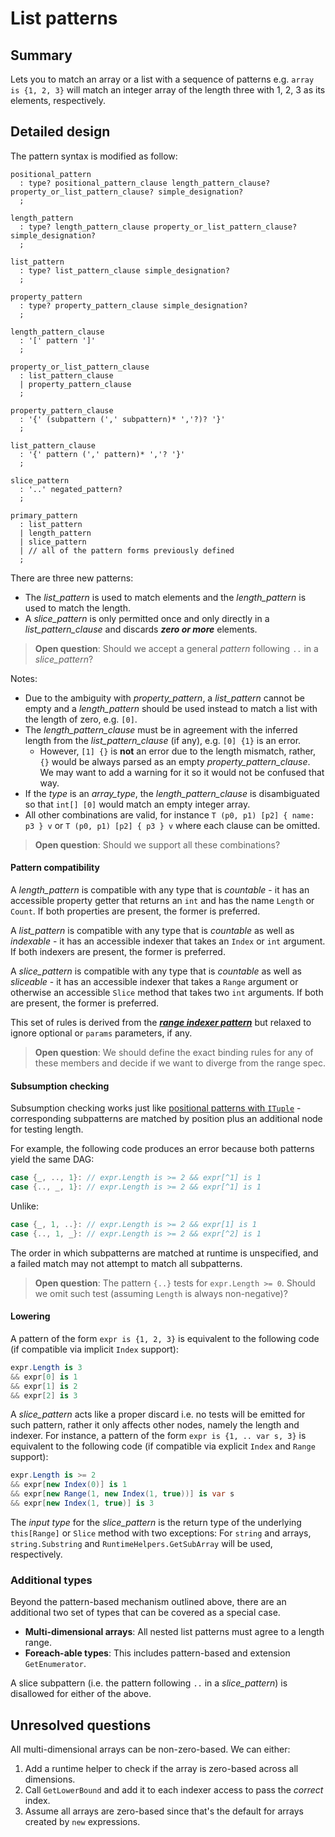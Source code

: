 # List patterns

## Summary

Lets you to match an array or a list with a sequence of patterns e.g. `array is {1, 2, 3}` will match an integer array of the length three with 1, 2, 3 as its elements, respectively.

## Detailed design

The pattern syntax is modified as follow:

```antlr
positional_pattern
  : type? positional_pattern_clause length_pattern_clause? property_or_list_pattern_clause? simple_designation?
  ;

length_pattern
  : type? length_pattern_clause property_or_list_pattern_clause? simple_designation?
  ;

list_pattern
  : type? list_pattern_clause simple_designation?
  ;

property_pattern
  : type? property_pattern_clause simple_designation?
  ;

length_pattern_clause
  : '[' pattern ']'
  ;

property_or_list_pattern_clause
  : list_pattern_clause
  | property_pattern_clause
  ;

property_pattern_clause
  : '{' (subpattern (',' subpattern)* ','?)? '}'
  ;

list_pattern_clause
  : '{' pattern (',' pattern)* ','? '}'
  ;

slice_pattern
  : '..' negated_pattern?
  ;

primary_pattern
  : list_pattern
  | length_pattern
  | slice_pattern
  | // all of the pattern forms previously defined
  ;
```
There are three new patterns:

- The *list_pattern* is used to match elements and the *length_pattern* is used to match the length.
- A *slice_pattern* is only permitted once and only directly in a *list_pattern_clause* and discards _**zero or more**_ elements.

> **Open question**: Should we accept a general *pattern* following `..` in a *slice_pattern*?

Notes:

- Due to the ambiguity with *property_pattern*, a *list_pattern* cannot be empty and a *length_pattern* should be used instead to match a list with the length of zero, e.g. `[0]`. 
- The *length_pattern_clause* must be in agreement with the inferred length from the *list_pattern_clause* (if any), e.g. `[0] {1}` is an error.
	- However, `[1] {}` is **not** an error due to the length mismatch, rather, `{}` would be always parsed as an empty *property_pattern_clause*. We may want to add a warning for it so it would not be confused that way.
- If the *type* is an *array_type*, the *length_pattern_clause* is disambiguated so that `int[] [0]` would match an empty integer array.
- All other combinations are valid, for instance `T (p0, p1) [p2] { name: p3 } v` or `T (p0, p1) [p2] { p3 } v` where each clause can be omitted.

> **Open question**: Should we support all these combinations?

#### Pattern compatibility

A *length_pattern* is compatible with any type that is *countable* - it has an accessible property getter that returns an `int` and has the name `Length` or `Count`. If both properties are present, the former is preferred.

A *list_pattern* is compatible with any type that is *countable* as well as *indexable* - it has an accessible indexer that takes an `Index` or `int` argument. If both indexers are present, the former is preferred.

A *slice_pattern* is compatible with any type that is *countable* as well as *sliceable* - it has an accessible indexer that takes a `Range` argument or otherwise an accessible `Slice` method that takes two `int` arguments. If both are present, the former is preferred.

This set of rules is derived from the [***range indexer pattern***](https://github.com/dotnet/csharplang/blob/master/proposals/csharp-8.0/ranges.md#implicit-index-support) but relaxed to ignore optional or `params` parameters, if any.

> **Open question**: We should define the exact binding rules for any of these members and decide if we want to diverge from the range spec.

#### Subsumption checking

Subsumption checking works just like [positional patterns with `ITuple`](https://github.com/dotnet/csharplang/blob/main/proposals/csharp-8.0/patterns.md#positional-pattern) - corresponding subpatterns are matched by position plus an additional node for testing length.

For example, the following code produces an error because both patterns yield the same DAG:

```cs
case {_, .., 1}: // expr.Length is >= 2 && expr[^1] is 1
case {.., _, 1}: // expr.Length is >= 2 && expr[^1] is 1
```
Unlike:
```cs
case {_, 1, ..}: // expr.Length is >= 2 && expr[1] is 1
case {.., 1, _}: // expr.Length is >= 2 && expr[^2] is 1
```

The order in which subpatterns are matched at runtime is unspecified, and a failed match may not attempt to match all subpatterns.

> **Open question**: The pattern `{..}` tests for  `expr.Length >= 0`. Should we omit such test (assuming `Length` is always non-negative)?
> 
#### Lowering

A pattern of the form `expr is {1, 2, 3}` is equivalent to the following code (if compatible via implicit `Index` support):
```cs
expr.Length is 3
&& expr[0] is 1
&& expr[1] is 2
&& expr[2] is 3
```
A *slice_pattern* acts like a proper discard i.e. no tests will be emitted for such pattern, rather it only affects other nodes, namely the length and indexer. For instance, a pattern of the form `expr is {1, .. var s, 3}`  is equivalent to the following code (if compatible via explicit `Index` and `Range` support):
```cs
expr.Length is >= 2
&& expr[new Index(0)] is 1
&& expr[new Range(1, new Index(1, true))] is var s
&& expr[new Index(1, true)] is 3
```
The *input type* for the *slice_pattern* is the return type of the underlying `this[Range]` or `Slice` method with two exceptions: For `string` and arrays, `string.Substring` and `RuntimeHelpers.GetSubArray` will be used, respectively.

### Additional types

Beyond the pattern-based mechanism outlined above, there are an additional two set of types that can be covered as a special case.

- **Multi-dimensional arrays**: All nested list patterns must agree to a length range.
- **Foreach-able types**: This includes pattern-based and extension `GetEnumerator`.

A slice subpattern (i.e. the pattern following `..` in a *slice_pattern*) is disallowed for either of the above.

## Unresolved questions

All multi-dimensional arrays can be non-zero-based. We can either:

1. Add a runtime helper to check if the array is zero-based across all dimensions.
2. Call `GetLowerBound` and add it to each indexer access to pass the *correct* index.
3. Assume all arrays are zero-based since that's the default for arrays created by `new` expressions.
